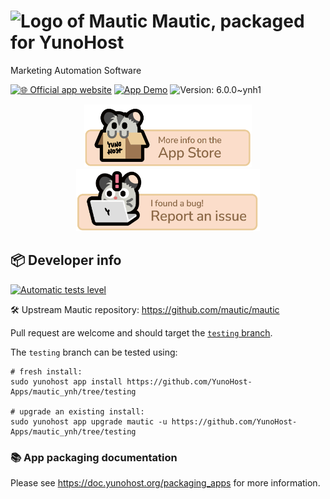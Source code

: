 <!--
N.B.: This README was automatically generated by <https://github.com/YunoHost/apps_tools/blob/main/readme_generator>
It shall NOT be edited by hand.
-->

<h1>
  <img src="https://raw.githubusercontent.com/YunoHost/apps/master/logos/mautic.png" width="32px" alt="Logo of Mautic">
  Mautic, packaged for YunoHost
</h1>

Marketing Automation Software

[![🌐 Official app website](https://img.shields.io/badge/Official_app_website-darkgreen?style=for-the-badge)](https://www.mautic.org/)
[![App Demo](https://img.shields.io/badge/App_Demo-blue?style=for-the-badge)](https://www.mautic.org/demo)
![Version: 6.0.0~ynh1](https://img.shields.io/badge/Version-6.0.0~ynh1-rgba(0,150,0,1)?style=for-the-badge)

<div align="center">
<a href="https://apps.yunohost.org/app/mautic"><img height="100px" src="https://github.com/YunoHost/yunohost-artwork/raw/refs/heads/main/badges/neopossum-badges/badge_more_info_on_the_appstore.svg"/></a>
<a href="https://github.com/YunoHost-Apps/mautic_ynh/issues"><img height="100px" src="https://github.com/YunoHost/yunohost-artwork/raw/refs/heads/main/badges/neopossum-badges/badge_report_an_issue.svg"/></a>
</div>

## 📦 Developer info

[![Automatic tests level](https://apps.yunohost.org/badge/cilevel/mautic)](https://ci-apps.yunohost.org/ci/apps/mautic/)

🛠️ Upstream Mautic repository: <https://github.com/mautic/mautic>

Pull request are welcome and should target the [`testing` branch](https://github.com/YunoHost-Apps/mautic_ynh/tree/testing).

The `testing` branch can be tested using:
```
# fresh install:
sudo yunohost app install https://github.com/YunoHost-Apps/mautic_ynh/tree/testing

# upgrade an existing install:
sudo yunohost app upgrade mautic -u https://github.com/YunoHost-Apps/mautic_ynh/tree/testing
```

### 📚 App packaging documentation

Please see <https://doc.yunohost.org/packaging_apps> for more information.